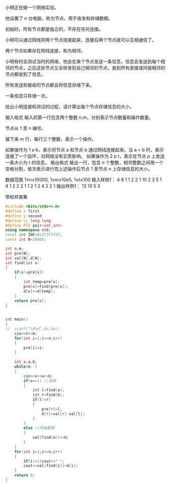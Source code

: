 小明正在做一个网络实验。

他设置了 n 台电脑，称为节点，用于收发和存储数据。

初始时，所有节点都是独立的，不存在任何连接。

小明可以通过网线将两个节点连接起来，连接后两个节点就可以互相通信了。

两个节点如果存在网线连接，称为相邻。

小明有时会测试当时的网络，他会在某个节点发送一条信息，信息会发送到每个相邻的节点，之后这些节点又会转发到自己相邻的节点，直到所有直接或间接相邻的节点都收到了信息。

所有发送和接收的节点都会将信息存储下来。

一条信息只存储一次。

给出小明连接和测试的过程，请计算出每个节点存储信息的大小。

输入格式
输入的第一行包含两个整数 n,m，分别表示节点数量和操作数量。

节点从 1 至 n 编号。

接下来 m 行，每行三个整数，表示一个操作。

如果操作为 1 a b，表示将节点 a 和节点 b 通过网线连接起来。当 a = b 时，表示连接了一个自环，对网络没有实质影响。
如果操作为 2 p t，表示在节点 p 上发送一条大小为 t 的信息。
输出格式
输出一行，包含 n 个整数，相邻整数之间用一个空格分割，依次表示进行完上述操作后节点 1 至节点 n 上存储信息的大小。

数据范围
1≤n≤10000,
1≤m≤10e5,
1≤t≤100
输入样例1：
4 8
1 1 2
2 1 10
2 3 5
1 4 1
2 2 2
1 1 2
1 2 4
2 2 1
输出样例1：
13 13 5 3



带权并查集

```c++
#include <bits/stdc++.h>
#define x first
#define y second
#define LL long long
#define PII pair<int,int>
using namespace std;
const int INF=0x3f3f3f3f;
const int N=20005;

int n,m;
int pre[N];
int val[N],d[N]; 
int find(int x)
{
	if(x!=pre[x])
	{
		int temp=pre[x];
		pre[x]=find(pre[x]);
		d[x]+=d[temp];
	}
	return pre[x];
}
 

int main()
{
//	scanf("%d%d",&n,&m);
	cin>>n>>m;
	for(int i=1;i<=n;i++)
	{
		pre[i]=i;
	}
	
	int x,a,b;
	while(m--)
	{
		cin>>x>>a>>b;
		if(x==1) //连接 
		{
			int l=find(a);
			int r=find(b);
			if(l!=r)
			{
				pre[r]=l;
				d[r]=val[r]-val[l];
			}
		}
		else //传输数据
		{
			val[find(a)]+=b;
		} 
	}
	for(int i=1;i<=n;i++)
	{
		if(i!=1)cout<<" ";
		cout<<val[find(i)]+d[i];
	}
    return 0;
}
```

